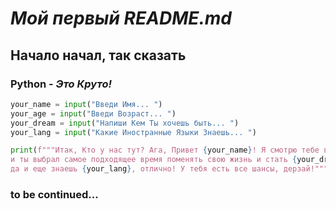 # _Мой первый README.md_


## **Начало начал, так сказать**


### **Python** - _Это Круто!_


```python
your_name = input("Введи Имя... ")
your_age = input("Введи Возраст... ")
your_dream = input("Напиши Кем Ты хочешь быть... ")
your_lang = input("Какие Иностранные Языки Знаешь... ")

print(f"""Итак, Кто у нас тут? Ага, Привет {your_name}! Я смотрю тебе всего {your_age}
и ты выбрал самое подходящее время поменять свою жизнь и стать {your_dream}, похвально,
да и еще знаешь {your_lang}, отлично! У тебя есть все шансы, дерзай!""")
```

### **to be continued...**